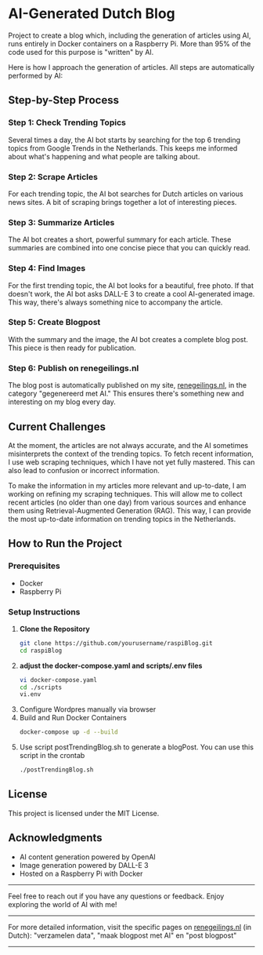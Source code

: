 # AI-Generated Dutch Blog

Project to create a blog which, including the generation of articles using AI, runs entirely in Docker containers on a Raspberry Pi. More than 95% of the code used for this purpose is "written" by AI. 

Here is how I approach the generation of articles. All steps are automatically performed by AI:

## Step-by-Step Process

### Step 1: Check Trending Topics
Several times a day, the AI bot starts by searching for the top 6 trending topics from Google Trends in the Netherlands. This keeps me informed about what's happening and what people are talking about.

### Step 2: Scrape Articles
For each trending topic, the AI bot searches for Dutch articles on various news sites. A bit of scraping brings together a lot of interesting pieces.

### Step 3: Summarize Articles
The AI bot creates a short, powerful summary for each article. These summaries are combined into one concise piece that you can quickly read.

### Step 4: Find Images
For the first trending topic, the AI bot looks for a beautiful, free photo. If that doesn't work, the AI bot asks DALL-E 3 to create a cool AI-generated image. This way, there's always something nice to accompany the article.

### Step 5: Create Blogpost
With the summary and the image, the AI bot creates a complete blog post. This piece is then ready for publication.

### Step 6: Publish on renegeilings.nl
The blog post is automatically published on my site, [renegeilings.nl](https://renegeilings.nl), in the category "gegenereerd met AI." This ensures there's something new and interesting on my blog every day.

## Current Challenges

At the moment, the articles are not always accurate, and the AI sometimes misinterprets the context of the trending topics. To fetch recent information, I use web scraping techniques, which I have not yet fully mastered. This can also lead to confusion or incorrect information.

To make the information in my articles more relevant and up-to-date, I am working on refining my scraping techniques. This will allow me to collect recent articles (no older than one day) from various sources and enhance them using Retrieval-Augmented Generation (RAG). This way, I can provide the most up-to-date information on trending topics in the Netherlands.

## How to Run the Project

### Prerequisites

- Docker
- Raspberry Pi

### Setup Instructions

1. **Clone the Repository**
   ```bash
   git clone https://github.com/yourusername/raspiBlog.git
   cd raspiBlog
   ```
2. **adjust the docker-compose.yaml and  scripts/.env files**
   ```bash
   vi docker-compose.yaml
   cd ./scripts
   vi.env
   ```
3. Configure Wordpres manually via browser
4. Build and Run Docker Containers
   ```bash
   docker-compose up -d --build
   ```
5. Use script postTrendingBlog.sh to generate a blogPost. You can use this script in the crontab
   ```bash
   ./postTrendingBlog.sh
    ```
## License
This project is licensed under the MIT License.

## Acknowledgments

- AI content generation powered by OpenAI
- Image generation powered by DALL-E 3
- Hosted on a Raspberry Pi with Docker

---

Feel free to reach out if you have any questions or feedback. Enjoy exploring the world of AI with me!

---

For more detailed information, visit the specific pages on [renegeilings.nl](https://renegeilings.nl) (in Dutch):  "verzamelen data", "maak blogpost met AI" en "post blogpost"

---

